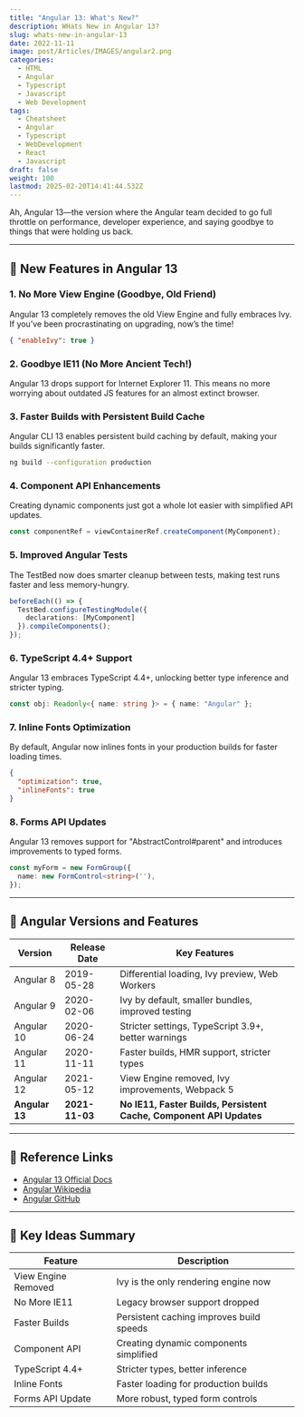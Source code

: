 ```yaml
---
title: "Angular 13: What's New?"
description: WHats New in Angular 13?
slug: whats-new-in-angular-13
date: 2022-11-11
image: post/Articles/IMAGES/angular2.png
categories:
  - HTML
  - Angular
  - Typescript
  - Javascript
  - Web Development
tags:
  - Cheatsheet
  - Angular
  - Typescript
  - WebDevelopment
  - React
  - Javascript
draft: false
weight: 100
lastmod: 2025-02-20T14:41:44.532Z
---
```

Ah, Angular 13—the version where the Angular team decided to go full throttle on performance, developer experience, and saying goodbye to things that were holding us back.

***

## 🚀 New Features in Angular 13

### 1. No More View Engine (Goodbye, Old Friend)

Angular 13 completely removes the old View Engine and fully embraces Ivy. If you’ve been procrastinating on upgrading, now’s the time!

```json
{ "enableIvy": true }
```

### 2. Goodbye IE11 (No More Ancient Tech!)

Angular 13 drops support for Internet Explorer 11. This means no more worrying about outdated JS features for an almost extinct browser.

### 3. Faster Builds with Persistent Build Cache

Angular CLI 13 enables persistent build caching by default, making your builds significantly faster.

```bash
ng build --configuration production
```

### 4. Component API Enhancements

Creating dynamic components just got a whole lot easier with simplified API updates.

```typescript
const componentRef = viewContainerRef.createComponent(MyComponent);
```

### 5. Improved Angular Tests

The TestBed now does smarter cleanup between tests, making test runs faster and less memory-hungry.

```typescript
beforeEach(() => {
  TestBed.configureTestingModule({
    declarations: [MyComponent]
  }).compileComponents();
});
```

### 6. TypeScript 4.4+ Support

Angular 13 embraces TypeScript 4.4+, unlocking better type inference and stricter typing.

```typescript
const obj: Readonly<{ name: string }> = { name: "Angular" };
```

### 7. Inline Fonts Optimization

By default, Angular now inlines fonts in your production builds for faster loading times.

```json
{
  "optimization": true,
  "inlineFonts": true
}
```

### 8. Forms API Updates

Angular 13 removes support for "AbstractControl#parent" and introduces improvements to typed forms.

```typescript
const myForm = new FormGroup({
  name: new FormControl<string>(''),
});
```

***

## 📜 Angular Versions and Features

| Version        | Release Date   | Key Features                                                        |
| -------------- | -------------- | ------------------------------------------------------------------- |
| Angular 8      | 2019-05-28     | Differential loading, Ivy preview, Web Workers                      |
| Angular 9      | 2020-02-06     | Ivy by default, smaller bundles, improved testing                   |
| Angular 10     | 2020-06-24     | Stricter settings, TypeScript 3.9+, better warnings                 |
| Angular 11     | 2020-11-11     | Faster builds, HMR support, stricter types                          |
| Angular 12     | 2021-05-12     | View Engine removed, Ivy improvements, Webpack 5                    |
| **Angular 13** | **2021-11-03** | **No IE11, Faster Builds, Persistent Cache, Component API Updates** |

***

## 🔗 Reference Links

* [Angular 13 Official Docs](https://angular.io/)
* [Angular Wikipedia](https://en.wikipedia.org/wiki/Angular_\(web_framework\))
* [Angular GitHub](https://github.com/angular/angular)

***

## 📝 Key Ideas Summary

| Feature             | Description                              |
| ------------------- | ---------------------------------------- |
| View Engine Removed | Ivy is the only rendering engine now     |
| No More IE11        | Legacy browser support dropped           |
| Faster Builds       | Persistent caching improves build speeds |
| Component API       | Creating dynamic components simplified   |
| TypeScript 4.4+     | Stricter types, better inference         |
| Inline Fonts        | Faster loading for production builds     |
| Forms API Update    | More robust, typed form controls         |
